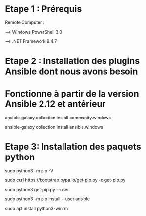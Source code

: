 # Etape 1 : Prérequis
Remote Computer :
   
   --> Windows PowerShell 3.0

   --> .NET Framework 9.4.7


# Etape 2 : Installation des plugins Ansible dont nous avons besoin
# Fonctionne à partir de la version Ansible 2.12 et antérieur
ansible-galaxy collection install community.windows 

ansible-galaxy collection install ansible.windows


# Etape 3: Installation des paquets python
sudo python3 -m pip -V

sudo curl https://bootstrap.pypa.io/get-pip.py -o get-pip.py

sudo python3 get-pip.py --user

sudo python3 -m pip install --user ansible

sudo apt install python3-winrm
